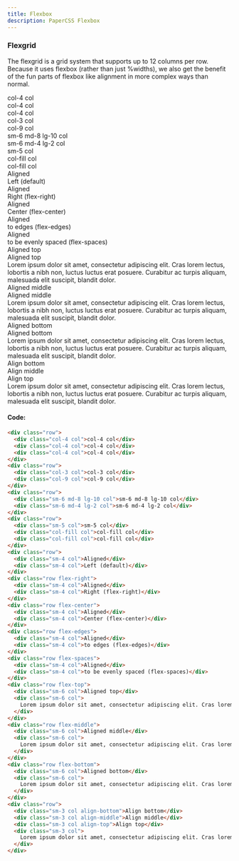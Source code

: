 ```yaml
---
title: Flexbox
description: PaperCSS Flexbox
---
```


### Flexgrid

The flexgrid is a grid system that supports up to 12 columns per row. Because it
uses flexbox (rather than just %widths), we also get the benefit of the fun
parts of flexbox like alignment in more complex ways than normal.

<div class="demo">
  <div class="row">
    <div class="col-4 col">col-4 col</div>
    <div class="col-4 col">col-4 col</div>
    <div class="col-4 col">col-4 col</div>
  </div>
  <div class="row">
    <div class="col-3 col">col-3 col</div>
    <div class="col-9 col">col-9 col</div>
  </div>
  <div class="row">
    <div class="sm-6 md-8 lg-10 col">sm-6 md-8 lg-10 col</div>
    <div class="sm-6 md-4 lg-2 col">sm-6 md-4 lg-2 col</div>
  </div>
  <div class="row">
    <div class="sm-5 col">sm-5 col</div>
    <div class="col-fill col">col-fill col</div>
    <div class="col-fill col">col-fill col</div>
  </div>
  <div class="row">
    <div class="sm-4 col">Aligned</div>
    <div class="sm-4 col">Left (default)</div>
  </div>
  <div class="row flex-right">
    <div class="sm-4 col">Aligned</div>
    <div class="sm-4 col">Right (flex-right)</div>
  </div>
  <div class="row flex-center">
    <div class="sm-4 col">Aligned</div>
    <div class="sm-4 col">Center (flex-center)</div>
  </div>
  <div class="row flex-edges">
    <div class="sm-4 col">Aligned</div>
    <div class="sm-4 col">to edges (flex-edges)</div>
  </div>
  <div class="row flex-spaces">
    <div class="sm-4 col">Aligned</div>
    <div class="sm-4 col">to be evenly spaced (flex-spaces)</div>
  </div>
  <div class="row flex-top">
    <div class="sm-4 col">Aligned top</div>
    <div class="sm-4 col">Aligned top</div>
    <div class="sm-4 col">
      Lorem ipsum dolor sit amet, consectetur adipiscing elit. Cras lorem lectus, lobortis a nibh non, luctus luctus erat posuere. Curabitur ac turpis aliquam, malesuada elit suscipit, blandit dolor.
    </div>
  </div>
  <div class="row flex-middle">
    <div class="sm-4 col">Aligned middle</div>
    <div class="sm-4 col">Aligned middle</div>
    <div class="sm-4 col">
      Lorem ipsum dolor sit amet, consectetur adipiscing elit. Cras lorem lectus, lobortis a nibh non, luctus luctus erat posuere. Curabitur ac turpis aliquam, malesuada elit suscipit, blandit dolor.
    </div>
  </div>
  <div class="row flex-bottom">
    <div class="sm-4 col">Aligned bottom</div>
    <div class="sm-4 col">Aligned bottom</div>
    <div class="sm-4 col">
      Lorem ipsum dolor sit amet, consectetur adipiscing elit. Cras lorem lectus, lobortis a nibh non, luctus luctus erat posuere. Curabitur ac turpis aliquam, malesuada elit suscipit, blandit dolor.
    </div>
  </div>
  <div class="row">
    <div class="sm-3 col align-bottom">Align bottom</div>
    <div class="sm-3 col align-middle">Align middle</div>
    <div class="sm-3 col align-top">Align top</div>
    <div class="sm-3 col">
      Lorem ipsum dolor sit amet, consectetur adipiscing elit. Cras lorem lectus, lobortis a nibh non, luctus luctus erat posuere. Curabitur ac turpis aliquam, malesuada elit suscipit, blandit dolor.
    </div>
  </div>
</div>

#### Code:

```html
<div class="row">
  <div class="col-4 col">col-4 col</div>
  <div class="col-4 col">col-4 col</div>
  <div class="col-4 col">col-4 col</div>
</div>
<div class="row">
  <div class="col-3 col">col-3 col</div>
  <div class="col-9 col">col-9 col</div>
</div>
<div class="row">
  <div class="sm-6 md-8 lg-10 col">sm-6 md-8 lg-10 col</div>
  <div class="sm-6 md-4 lg-2 col">sm-6 md-4 lg-2 col</div>
</div>
<div class="row">
  <div class="sm-5 col">sm-5 col</div>
  <div class="col-fill col">col-fill col</div>
  <div class="col-fill col">col-fill col</div>
</div>
<div class="row">
  <div class="sm-4 col">Aligned</div>
  <div class="sm-4 col">Left (default)</div>
</div>
<div class="row flex-right">
  <div class="sm-4 col">Aligned</div>
  <div class="sm-4 col">Right (flex-right)</div>
</div>
<div class="row flex-center">
  <div class="sm-4 col">Aligned</div>
  <div class="sm-4 col">Center (flex-center)</div>
</div>
<div class="row flex-edges">
  <div class="sm-4 col">Aligned</div>
  <div class="sm-4 col">to edges (flex-edges)</div>
</div>
<div class="row flex-spaces">
  <div class="sm-4 col">Aligned</div>
  <div class="sm-4 col">to be evenly spaced (flex-spaces)</div>
</div>
<div class="row flex-top">
  <div class="sm-6 col">Aligned top</div>
  <div class="sm-6 col">
    Lorem ipsum dolor sit amet, consectetur adipiscing elit. Cras lorem lectus, lobortis a nibh non, luctus luctus erat posuere. Curabitur ac turpis aliquam, malesuada elit suscipit, blandit dolor.
  </div>
</div>
<div class="row flex-middle">
  <div class="sm-6 col">Aligned middle</div>
  <div class="sm-6 col">
    Lorem ipsum dolor sit amet, consectetur adipiscing elit. Cras lorem lectus, lobortis a nibh non, luctus luctus erat posuere. Curabitur ac turpis aliquam, malesuada elit suscipit, blandit dolor.
  </div>
</div>
<div class="row flex-bottom">
  <div class="sm-6 col">Aligned bottom</div>
  <div class="sm-6 col">
    Lorem ipsum dolor sit amet, consectetur adipiscing elit. Cras lorem lectus, lobortis a nibh non, luctus luctus erat posuere. Curabitur ac turpis aliquam, malesuada elit suscipit, blandit dolor.
  </div>
</div>
<div class="row">
  <div class="sm-3 col align-bottom">Align bottom</div>
  <div class="sm-3 col align-middle">Align middle</div>
  <div class="sm-3 col align-top">Align top</div>
  <div class="sm-3 col">
    Lorem ipsum dolor sit amet, consectetur adipiscing elit. Cras lorem lectus, lobortis a nibh non, luctus luctus erat posuere. Curabitur ac turpis aliquam, malesuada elit suscipit, blandit dolor.
  </div>
</div>
```

